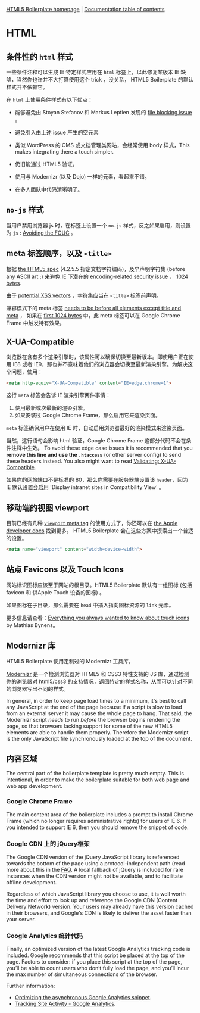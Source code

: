 [HTML5 Boilerplate homepage](http://html5boilerplate.com) | [Documentation
table of contents](README.md)

# HTML

## 条件性的 `html` 样式

一些条件注释可以生成 IE 特定样式应用在 `html` 标签上，以此修复某版本 IE 缺陷，当然你也许并不大打算使用这个 trick ，没关系， HTML5 Boilerplate 的默认样式并不依赖它。

在 `html` 上使用条件样式有以下优点：

* 能够避免由 Stoyan Stefanov 和 Markus Leptien 发现的 [file blocking
  issue](http://webforscher.wordpress.com/2010/05/20/ie-6-slowing-down-ie-8/) 。
  
* 避免引入由上述 issue 产生的空元素
* 类似 WordPress 的 CMS 或文档管理类网站，会经常使用 body 样式，This makes
  integrating there a touch simpler.
* 仍旧能通过 HTML5 验证。
* 使用与 Modernizr (以及 Dojo) 一样的元素，看起来不错。
* 在多人团队中代码清晰明了。


## `no-js` 样式

当用户禁用浏览器 js 时，在标签上设置一个 `no-js` 样式，反之如果启用，则设置为 `js` : [Avoiding the
FOUC](http://paulirish.com/2009/avoiding-the-fouc-v3/) 。


## meta 标签顺序，以及 `<title>`

根据 [the HTML5
spec](http://www.whatwg.org/specs/web-apps/current-work/complete/semantics.html#charset)
(4.2.5.5 指定文档字符编码)，及早声明字符集 (before any ASCII art ;) 来避免 IE 下潜在的 [encoding-related security
issue](http://code.google.com/p/doctype/wiki/ArticleUtf7) ， [1024
bytes](http://www.whatwg.org/specs/web-apps/current-work/multipage/semantics.html#charset).

由于 [potential XSS
vectors](http://code.google.com/p/doctype-mirror/wiki/ArticleUtf7) ，字符集应当在 `<title>` 标签前声明。

兼容模式下的 meta 标签 [needs to be before all elements except
title and meta](http://h5bp.com/f "Defining Document Compatibility - MSDN") ，
如果在 [first 1024
bytes](http://code.google.com/p/chromium/issues/detail?id=23003) 中，此 meta 标签可以在 Google Chrome Frame 中触发特有效果。


## X-UA-Compatible

浏览器在含有多个渲染引擎时，该属性可以确保切换至最新版本。即使用户正在使用 IE8 或者 IE9，那也并不意味着他们的浏览器会切换至最新渲染引擎。为解决这个问题，使用：

```html
<meta http-equiv="X-UA-Compatible" content="IE=edge,chrome=1">
```

这行 `meta` 标签会告诉 IE 渲染引擎两件事情：

1. 使用最新或次最新的渲染引擎。
2. 如果安装过 Google Chrome Frame，那么启用它来渲染页面。

`meta` 标签确保用户在使用 IE 时，自动启用浏览器最好的渲染模式来渲染页面。

当然，这行语句会影响 html 验证，Google Chrome Frame 这部分代码不会在条件注释中生效。 To avoid these edge case issues it is recommended that
you **remove this line and use the `.htaccess`** (or other server config)
to send these headers instead. You also might want to read [Validating:
X-UA-Compatible](http://groups.google.com/group/html5boilerplate/browse_thread/thread/6d1b6b152aca8ed2).

如果你的网站端口不是标准的 80，那么你需要在服务器端设置该 `header`，因为 IE 默认设置会启用 'Display
intranet sites in Compatibility View' 。


## 移动端的视图 viewport

目前已经有几种 [`viewport` meta
tag](https://docs.google.com/present/view?id=dkx3qtm_22dxsrgcf4 "Viewport and
Media Queries - The Complete Idiot's Guide") 的使用方式了，你还可以在 [the
Apple developer docs](http://j.mp/mobileviewport) 找到更多。 HTML5 Boilerplate 会在这些方案中摸索出一个普适的设置。

```html
<meta name="viewport" content="width=device-width">
```

## 站点 Favicons 以及 Touch Icons

网站标识图标应该至于网站的根目录。HTML5
Boilerplate 默认有一组图标 (包括 favicon 和 供Apple Touch 设备的图标) 。

如果图标在子目录，那么需要在 `head` 中插入指向图标资源的 `link` 元素。

更多信息请查看：[Everything you always wanted to know
about touch icons](http://mathiasbynens.be/notes/touch-icons) by Mathias
Bynens。

## Modernizr 库

HTML5 Boilerplate 使用定制过的 Modernizr 工具库。

[Modernizr](http://modernizr.com) 是一个检测浏览器对 HTML5 和 CSS3 特性支持的 JS 库，通过检测你的浏览器对 html5/css3 的支持情况，返回特定的样式名称，从而可以针对不同的浏览器写出不同的样式。

In general, in order to keep page load times to a minimum, it's best to call
any JavaScript at the end of the page because if a script is slow to load
from an external server it may cause the whole page to hang. That said, the
Modernizr script *needs* to run *before* the browser begins rendering the page,
so that browsers lacking support for some of the new HTML5 elements are able to
handle them properly. Therefore the Modernizr script is the only JavaScript
file synchronously loaded at the top of the document.


## 内容区域

The central part of the boilerplate template is pretty much empty. This is
intentional, in order to make the boilerplate suitable for both web page and
web app development.

### Google Chrome Frame

The main content area of the boilerplate includes a prompt to install Chrome
Frame (which no longer requires administrative rights) for users of IE 6. If
you intended to support IE 6, then you should remove the snippet of code.

### Google CDN 上的 jQuery框架

The Google CDN version of the jQuery JavaScript library is referenced towards
the bottom of the page using a protocol-independent path (read more about this
in the [FAQ](faq.md). A local fallback of jQuery is included for rare instances
when the CDN version might not be available, and to facilitate offline
development.

Regardless of which JavaScript library you choose to use, it is well worth the
time and effort to look up and reference the Google CDN (Content Delivery
Network) version. Your users may already have this version cached in their
browsers, and Google's CDN is likely to deliver the asset faster than your
server.

### Google Analytics 统计代码

Finally, an optimized version of the latest Google Analytics tracking code is
included. Google recommends that this script be placed at the top of the page.
Factors to consider: if you place this script at the top of the page, you’ll be
able to count users who don’t fully load the page, and you’ll incur the max
number of simultaneous connections of the browser.

Further information:

* [Optimizing the asynchronous Google Analytics
  snippet](http://mathiasbynens.be/notes/async-analytics-snippet).
* [Tracking Site Activity - Google
  Analytics](http://code.google.com/apis/analytics/docs/tracking/asyncTracking.html).
